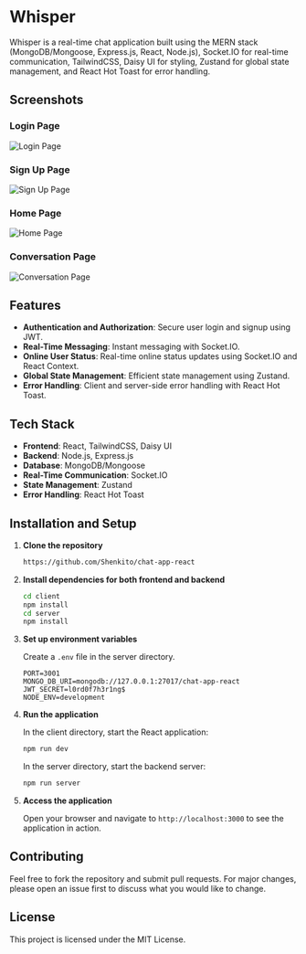 # Whisper

Whisper is a real-time chat application built using the MERN stack (MongoDB/Mongoose, Express.js, React, Node.js), Socket.IO for real-time communication, TailwindCSS, Daisy UI for styling, Zustand for global state management, and React Hot Toast for error handling.

## Screenshots

### Login Page
![Login Page](https://i.ibb.co/Cbw3DMM/Whisper-Login-Page.png)

### Sign Up Page
![Sign Up Page](https://i.ibb.co/Mh5MwcG/Whisper-Sign-Up-Page.png)

### Home Page
![Home Page](https://i.ibb.co/tJSs4v0/Whisper-Home-Page.png)

### Conversation Page
![Conversation Page](https://i.ibb.co/JRfvJ3D/Whisper-Conversation-Page.PNG)

## Features

- **Authentication and Authorization**: Secure user login and signup using JWT.
- **Real-Time Messaging**: Instant messaging with Socket.IO.
- **Online User Status**: Real-time online status updates using Socket.IO and React Context.
- **Global State Management**: Efficient state management using Zustand.
- **Error Handling**: Client and server-side error handling with React Hot Toast.

## Tech Stack

- **Frontend**: React, TailwindCSS, Daisy UI
- **Backend**: Node.js, Express.js
- **Database**: MongoDB/Mongoose
- **Real-Time Communication**: Socket.IO
- **State Management**: Zustand
- **Error Handling**: React Hot Toast

## Installation and Setup

1. **Clone the repository**
    ```bash
    https://github.com/Shenkito/chat-app-react
    ```

2. **Install dependencies for both frontend and backend**
    ```bash
    cd client
    npm install
    cd server
    npm install
    ```

3. **Set up environment variables**

    Create a `.env` file in the server directory.

    ```env
    PORT=3001
    MONGO_DB_URI=mongodb://127.0.0.1:27017/chat-app-react
    JWT_SECRET=l0rd0f7h3r1ng$
    NODE_ENV=development
    ```

5. **Run the application**

    In the client directory, start the React application:
    ```bash
    npm run dev
    ```

    In the server directory, start the backend server:
    ```bash
    npm run server
    ```

7. **Access the application**

    Open your browser and navigate to `http://localhost:3000` to see the application in action.

## Contributing

Feel free to fork the repository and submit pull requests. For major changes, please open an issue first to discuss what you would like to change.

## License

This project is licensed under the MIT License.

